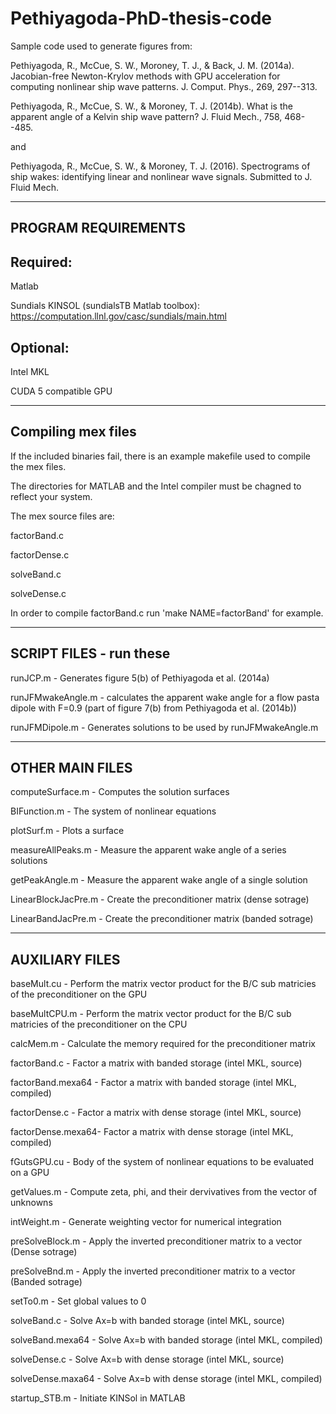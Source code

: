 # Pethiyagoda-PhD-thesis-code
Sample code used to generate figures from:

Pethiyagoda, R., McCue, S. W., Moroney, T. J., & Back, J. M. (2014a). Jacobian-free Newton-Krylov methods with GPU acceleration for computing nonlinear ship wave patterns. J. Comput. Phys., 269, 297--313.

Pethiyagoda, R., McCue, S. W., & Moroney, T. J. (2014b). What is the apparent angle of a Kelvin ship wave pattern? J. Fluid Mech., 758, 468--485.

and

Pethiyagoda, R., McCue, S. W., & Moroney, T. J. (2016). Spectrograms of ship wakes: identifying linear and nonlinear wave signals. Submitted to J. Fluid Mech.

------------------------------------------------------------------------
PROGRAM REQUIREMENTS
------------------------------------------------------------------------

Required:
------------------------------------------------------------------------

Matlab

Sundials KINSOL (sundialsTB Matlab toolbox): https://computation.llnl.gov/casc/sundials/main.html

Optional:
------------------------------------------------------------------------

Intel MKL

CUDA 5 compatible GPU

------------------------------------------------------------------------
Compiling mex files
------------------------------------------------------------------------

If the included binaries fail, there is an example makefile used to compile the mex files.

The directories for MATLAB and the Intel compiler must be chagned to reflect your system.

The mex source files are:

factorBand.c

factorDense.c

solveBand.c

solveDense.c

In order to compile factorBand.c run 'make NAME=factorBand' for example.

------------------------------------------------------------------------
SCRIPT FILES - run these
------------------------------------------------------------------------

runJCP.m 	  - Generates figure 5(b) of Pethiyagoda et al. (2014a)

runJFMwakeAngle.m - calculates the apparent wake angle for a flow pasta dipole with F=0.9 (part of figure 7(b) from Pethiyagoda et al. (2014b))

runJFMDipole.m 	  - Generates solutions to be used by runJFMwakeAngle.m

------------------------------------------------------------------------
OTHER MAIN FILES
------------------------------------------------------------------------

computeSurface.m     - Computes the solution surfaces

BIFunction.m	       - The system of nonlinear equations

plotSurf.m	         - Plots a surface

measureAllPeaks.m    - Measure the apparent wake angle of a series solutions

getPeakAngle.m	     - Measure the apparent wake angle of a single solution

LinearBlockJacPre.m  - Create the preconditioner matrix (dense sotrage)

LinearBandJacPre.m   - Create the preconditioner matrix (banded sotrage)

------------------------------------------------------------------------
AUXILIARY FILES
------------------------------------------------------------------------

baseMult.cu	      - Perform the matrix vector product for the B/C sub matricies of the preconditioner on the GPU

baseMultCPU.m	    - Perform the matrix vector product for the B/C sub matricies of the preconditioner on the CPU

calcMem.m	        - Calculate the memory required for the preconditioner matrix

factorBand.c	    - Factor a matrix with banded storage (intel MKL, source)

factorBand.mexa64 - Factor a matrix with banded storage (intel MKL, compiled)

factorDense.c	    - Factor a matrix with dense storage (intel MKL, source)

factorDense.mexa64- Factor a matrix with dense storage (intel MKL, compiled)

fGutsGPU.cu	      - Body of the system of nonlinear equations to be evaluated on a GPU

getValues.m	      - Compute zeta, phi, and their dervivatives from the vector of unknowns

intWeight.m	      - Generate weighting vector for numerical integration

preSolveBlock.m	  - Apply the inverted preconditioner matrix to a vector (Dense sotrage)

preSolveBnd.m	    - Apply the inverted preconditioner matrix to a vector (Banded sotrage)

setTo0.m	        - Set global values to 0

solveBand.c	      - Solve Ax=b with banded storage (intel MKL, source)

solveBand.mexa64  - Solve Ax=b with banded storage (intel MKL, compiled)

solveDense.c	    - Solve Ax=b with dense storage (intel MKL, source)

solveDense.maxa64 - Solve Ax=b with dense storage (intel MKL, compiled)

startup_STB.m	    - Initiate KINSol in MATLAB



